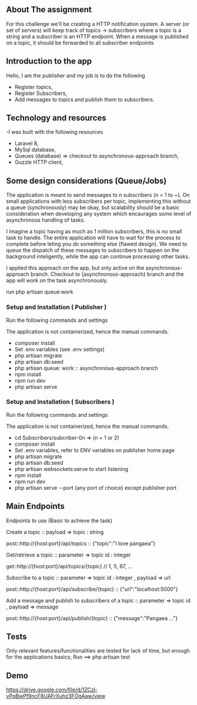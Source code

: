 
## About The assignment

For this challenge we'll be creating a HTTP notification system. A server (or set of servers) will keep track of topics ->
subscribers where a topic is a string and a subscriber is an HTTP endpoint. When a message is published on a topic, it
should be forwarded to all subscriber endpoints


## Introduction to the app


Hello, I am the publisher and my job is to do the following

 - Register topics,
 - Register Subscribers,
 - Add messages to topics and publish them to subscribers.

## Technology and resources

-I was built with the following resources
 - Laravel 8,
 - MySql database,
 - Queues (database) => checkout to asynchronous-approach branch,
 - Guzzle HTTP client,

## Some design considerations (Queue/Jobs)
The application is meant to send messages to n subscribers (n = 1 to ~). 
On small applications with less subscribers per topic, implementing this without a queue (synchronously)
may be okay, but scalability should be a basic consideration when developing any system which
encaurages some level of asynchronous handling of tasks.

I imagine a topic having as much as 1 million subscribers, this is no small task to handle. 
The entire application will have to wait for the process to complete before leting you do something else (flawed design).
We need to queue the dispatch of these messages to subscribers to happen on the background inteligently,
while the app can continue processing other tasks.

I applied this approach on the app, but only active on the asynchronous-approach branch.
Checkout to {asynchronous-approach} branch and the app will work on the task asynchronously.

run php artisan queue:work

### Setup and Installation ( Publisher )

Run the following commands and settings

The application is not containerized, hence the manual commands.

 - composer install
 - Set .env variables (see .env settings)
 - php artisan migrate
 - php artisan db:seed
 - php artisan queue: work :: asynchronous-approach branch
 - npm install
 - npm run dev
 - php artisan serve

 ### Setup and Installation ( Subscribers )

Run the following commands and settings

The application is not containerized, hence the manual commands.

 - cd Subscribers/subcriber-0n => (n = 1 or 2)
 - composer install
 - Set .env variables, refer to ENV variables on publisher home page
 - php artisan migrate
 - php artisan db:seed
 - php artisan websockets:serve to start listening
 - npm install
 - npm run dev
 - php artisan serve --port {any port of choice} except publisher port

## Main Endpoints
Endpoints to use (Basic to achieve the task)

Create a topic :: payload => topic : string

post::http://{host:port}/api/topics :: {"topic":"I love pangaea"}

Get/retrieve a topic :: parameter => topic id : integer

get::http://{host:port}/api/topics/{topic} // 1, 5, 67, ...

Subscribe to a topic :: parameter => topic id : integer , payload => url

post::http://{host:port}/api/subscribe/{topic} :: {"url":"localhost:5000"}

Add a message and publish to subscribers of a topic :: parameter => topic id , payload => message

post::http://{host:port}/api/publish/{topic} :: {"message":"Pangaea ..."}

## Tests

Only relevant features/functionalities are tested for lack of time, but enough for the applications basics;
Run  ==>  php artisan test

## Demo
https://drive.google.com/file/d/1ZCzl-vPqBwPf9ncF8UAFrXuhz3FOgAaw/view


